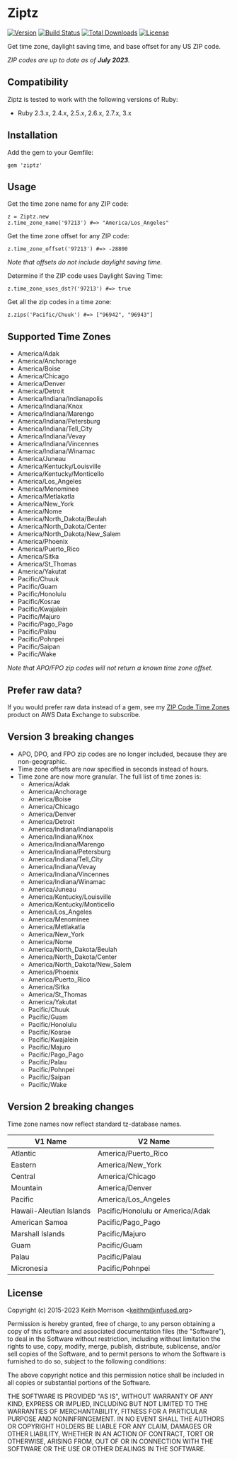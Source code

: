 # Ziptz
[![Version](http://img.shields.io/gem/v/ziptz.svg?style=flat)](https://rubygems.org/gems/ziptz)
[![Build Status](https://github.com/infused/ziptz/actions/workflows/build.yml/badge.svg?branch=master)](https://github.com/infused/ziptz/actions/workflows/build.yml)
[![Total Downloads](https://img.shields.io/gem/dt/ziptz.svg)](https://rubygems.org/gems/ziptz/)
[![License](https://img.shields.io/github/license/infused/ziptz.svg)](https://github.com/infused/ziptz)

Get time zone, daylight saving time, and base offset for any US ZIP code.

<i>ZIP codes are up to date as of <b>July 2023</b>.</i>

## Compatibility

Ziptz is tested to work with the following versions of Ruby:

* Ruby 2.3.x, 2.4.x, 2.5.x, 2.6.x, 2.7.x, 3.x

## Installation

Add the gem to your Gemfile:

    gem 'ziptz'


## Usage

Get the time zone name for any ZIP code:

    z = Ziptz.new
    z.time_zone_name('97213') #=> "America/Los_Angeles"

Get the time zone offset for any ZIP code:

    z.time_zone_offset('97213') #=> -28800

<em>Note that offsets do not include daylight saving time.</em>

Determine if the ZIP code uses Daylight Saving Time:

    z.time_zone_uses_dst?('97213') #=> true

Get all the zip codes in a time zone:

    z.zips('Pacific/Chuuk') #=> ["96942", "96943"]


## Supported Time Zones

* America/Adak
* America/Anchorage
* America/Boise
* America/Chicago
* America/Denver
* America/Detroit
* America/Indiana/Indianapolis
* America/Indiana/Knox
* America/Indiana/Marengo
* America/Indiana/Petersburg
* America/Indiana/Tell_City
* America/Indiana/Vevay
* America/Indiana/Vincennes
* America/Indiana/Winamac
* America/Juneau
* America/Kentucky/Louisville
* America/Kentucky/Monticello
* America/Los_Angeles
* America/Menominee
* America/Metlakatla
* America/New_York
* America/Nome
* America/North_Dakota/Beulah
* America/North_Dakota/Center
* America/North_Dakota/New_Salem
* America/Phoenix
* America/Puerto_Rico
* America/Sitka
* America/St_Thomas
* America/Yakutat
* Pacific/Chuuk
* Pacific/Guam
* Pacific/Honolulu
* Pacific/Kosrae
* Pacific/Kwajalein
* Pacific/Majuro
* Pacific/Pago_Pago
* Pacific/Palau
* Pacific/Pohnpei
* Pacific/Saipan
* Pacific/Wake

<em>Note that APO/FPO zip codes will not return a known time zone offset.</em>

## Prefer raw data?

If you would prefer raw data instead of a gem, see my [ZIP Code Time Zones](https://us-west-2.console.aws.amazon.com/dataexchange/home#/products/prodview-4vcapflqwntdw) product on AWS Data Exchange to subscribe.

## Version 3 breaking changes

* APO, DPO, and FPO zip codes are no longer included, because they are non-geographic.
* Time zone offsets are now specified in seconds instead of hours.
* Time zone are now more granular. The full list of time zones is:
  * America/Adak
  * America/Anchorage
  * America/Boise
  * America/Chicago
  * America/Denver
  * America/Detroit
  * America/Indiana/Indianapolis
  * America/Indiana/Knox
  * America/Indiana/Marengo
  * America/Indiana/Petersburg
  * America/Indiana/Tell_City
  * America/Indiana/Vevay
  * America/Indiana/Vincennes
  * America/Indiana/Winamac
  * America/Juneau
  * America/Kentucky/Louisville
  * America/Kentucky/Monticello
  * America/Los_Angeles
  * America/Menominee
  * America/Metlakatla
  * America/New_York
  * America/Nome
  * America/North_Dakota/Beulah
  * America/North_Dakota/Center
  * America/North_Dakota/New_Salem
  * America/Phoenix
  * America/Puerto_Rico
  * America/Sitka
  * America/St_Thomas
  * America/Yakutat
  * Pacific/Chuuk
  * Pacific/Guam
  * Pacific/Honolulu
  * Pacific/Kosrae
  * Pacific/Kwajalein
  * Pacific/Majuro
  * Pacific/Pago_Pago
  * Pacific/Palau
  * Pacific/Pohnpei
  * Pacific/Saipan
  * Pacific/Wake

## Version 2 breaking changes

Time zone names now reflect standard tz-database names.

| V1 Name | V2 Name |
| --- | --- |
| Atlantic | America/Puerto_Rico |
| Eastern | America/New_York |
| Central | America/Chicago |
| Mountain | America/Denver |
| Pacific | America/Los_Angeles |
| Hawaii-Aleutian Islands | Pacific/Honolulu or America/Adak |
| American Samoa | Pacific/Pago_Pago |
| Marshall Islands | Pacific/Majuro |
| Guam | Pacific/Guam |
| Palau | Pacific/Palau |
| Micronesia | Pacific/Pohnpei |

## License

  Copyright (c) 2015-2023 Keith Morrison <<keithm@infused.org>>

  Permission is hereby granted, free of charge, to any person
  obtaining a copy of this software and associated documentation
  files (the "Software"), to deal in the Software without
  restriction, including without limitation the rights to use,
  copy, modify, merge, publish, distribute, sublicense, and/or sell
  copies of the Software, and to permit persons to whom the
  Software is furnished to do so, subject to the following
  conditions:

  The above copyright notice and this permission notice shall be
  included in all copies or substantial portions of the Software.

  THE SOFTWARE IS PROVIDED "AS IS", WITHOUT WARRANTY OF ANY KIND,
  EXPRESS OR IMPLIED, INCLUDING BUT NOT LIMITED TO THE WARRANTIES
  OF MERCHANTABILITY, FITNESS FOR A PARTICULAR PURPOSE AND
  NONINFRINGEMENT. IN NO EVENT SHALL THE AUTHORS OR COPYRIGHT
  HOLDERS BE LIABLE FOR ANY CLAIM, DAMAGES OR OTHER LIABILITY,
  WHETHER IN AN ACTION OF CONTRACT, TORT OR OTHERWISE, ARISING
  FROM, OUT OF OR IN CONNECTION WITH THE SOFTWARE OR THE USE OR
  OTHER DEALINGS IN THE SOFTWARE.
